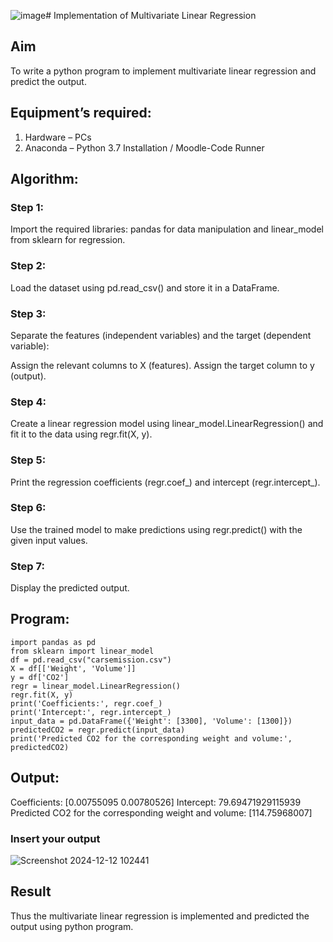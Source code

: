 ![image](https://github.com/user-attachments/assets/291c6391-85dd-4f5b-8c31-b3bee8039c02)# Implementation of Multivariate Linear Regression
## Aim
To write a python program to implement multivariate linear regression and predict the output.
## Equipment’s required:
1.	Hardware – PCs
2.	Anaconda – Python 3.7 Installation / Moodle-Code Runner
## Algorithm:
### Step 1:
Import the required libraries: pandas for data manipulation and linear_model from sklearn for regression.

### Step 2:
Load the dataset using pd.read_csv() and store it in a DataFrame.

### Step 3:
Separate the features (independent variables) and the target (dependent variable):

Assign the relevant columns to X (features).
Assign the target column to y (output).
### Step 4:
Create a linear regression model using linear_model.LinearRegression() and fit it to the data using regr.fit(X, y).

### Step 5:
Print the regression coefficients (regr.coef_) and intercept (regr.intercept_).

### Step 6:
Use the trained model to make predictions using regr.predict() with the given input values.

### Step 7:
Display the predicted output.
## Program:
```
import pandas as pd
from sklearn import linear_model
df = pd.read_csv("carsemission.csv")
X = df[['Weight', 'Volume']]
y = df['CO2']
regr = linear_model.LinearRegression()
regr.fit(X, y)
print('Coefficients:', regr.coef_)
print('Intercept:', regr.intercept_)
input_data = pd.DataFrame({'Weight': [3300], 'Volume': [1300]})
predictedCO2 = regr.predict(input_data)
print('Predicted CO2 for the corresponding weight and volume:', predictedCO2)

```
## Output:
Coefficients: [0.00755095 0.00780526]
Intercept: 79.69471929115939
Predicted CO2 for the corresponding weight and volume: [114.75968007]
​

### Insert your output
![Screenshot 2024-12-12 102441](https://github.com/user-attachments/assets/e1db7e39-b7b4-4617-9eb5-3c4ac9eebda1)
<br>

## Result
Thus the multivariate linear regression is implemented and predicted the output using python program.
